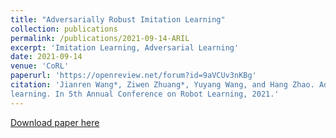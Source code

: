 ```yaml
---
title: "Adversarially Robust Imitation Learning"
collection: publications
permalink: /publications/2021-09-14-ARIL
excerpt: 'Imitation Learning, Adversarial Learning'
date: 2021-09-14
venue: 'CoRL'
paperurl: 'https://openreview.net/forum?id=9aVCUv3nKBg'
citation: 'Jianren Wang*, Ziwen Zhuang*, Yuyang Wang, and Hang Zhao. Adversarially robust imitation
learning. In 5th Annual Conference on Robot Learning, 2021.'
---
```

[Download paper here](https://openreview.net/forum?id=9aVCUv3nKBg)